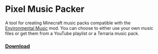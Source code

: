 # Pixel Music Packer

A tool for creating Minecraft music packs compatible with the [Environmental Music](https://github.com/Kamppix/EnvironmentalMusic) mod. You can choose to either use your own music files or get them from a YouTube playlist or a Terraria music pack.

### [Download](https://github.com/Kamppix/PixelMusicPacker/releases/latest)
